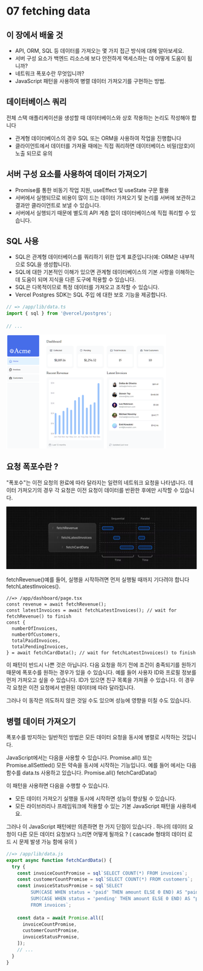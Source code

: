 # 07 fetching data

## 이 장에서 배울 것

- API, ORM, SQL 등 데이터를 가져오는 몇 가지 접근 방식에 대해 알아보세요.
- 서버 구성 요소가 백엔드 리소스에 보다 안전하게 액세스하는 데 어떻게 도움이 됩니까?
- 네트워크 폭포수란 무엇입니까?
- JavaScript 패턴을 사용하여 병렬 데이터 가져오기를 구현하는 방법.

## 데이터베이스 쿼리

전체 스택 애플리케이션을 생성할 때 데이터베이스와 상호 작용하는 논리도 작성해야 합니다

- 관계형 데이터베이스의 경우 SQL 또는 ORM을 사용하여 작업을 진행합니다
- 클라이언트에서 데이터를 가져올 때에는 직접 쿼리하면 데이터베이스 비밀(암호)이 노출 되므로 유의

## 서버 구성 요소를 사용하여 데이터 가져오기

- Promise를 통한 비동기 작업 지원, useEffect 및 useState 구문 활용
- 서버에서 실행되므로 비용이 많이 드는 데이터 가져오기 및 논리를 서버에 보관하고 결과만 클라이언트로 보낼 수 있습니다.
- 서버에서 실행되기 때문에 별도의 API 계층 없이 데이터베이스에 직접 쿼리할 수 있습니다.

## SQL 사용

- SQL은 관계형 데이터베이스를 쿼리하기 위한 업계 표준입니다(예: ORM은 내부적으로 SQL을 생성합니다).
- SQL에 대한 기본적인 이해가 있으면 관계형 데이터베이스의 기본 사항을 이해하는 데 도움이 되며 지식을 다른 도구에 적용할 수 있습니다.
- SQL은 다목적이므로 특정 데이터를 가져오고 조작할 수 있습니다.
- Vercel Postgres SDK는 SQL 주입 에 대한 보호 기능을 제공합니다.

```ts
// => /app/lib/data.ts
import { sql } from '@vercel/postgres';

// ...
```

<img src="images/07_fetch_01.png" alt="image" style="width:auto;max-height:300px;">

## 요청 폭포수란 ?

"폭포수"는 이전 요청의 완료에 따라 달라지는 일련의 네트워크 요청을 나타냅니다. 데이터 가져오기의 경우 각 요청은 이전 요청이 데이터를 반환한 후에만 시작할 수 있습니다.

<img src="images/07_fetch_02.png" alt="image" style="width:auto;max-height:300px;">

fetchRevenue()예를 들어, 실행을 시작하려면 먼저 실행될 때까지 기다려야 합니다 fetchLatestInvoices().

```tsx
//=> /app/dashboard/page.tsx
const revenue = await fetchRevenue();
const latestInvoices = await fetchLatestInvoices(); // wait for fetchRevenue() to finish
const {
  numberOfInvoices,
  numberOfCustomers,
  totalPaidInvoices,
  totalPendingInvoices,
} = await fetchCardData(); // wait for fetchLatestInvoices() to finish
```

이 패턴이 반드시 나쁜 것은 아닙니다. 다음 요청을 하기 전에 조건이 충족되기를 원하기 때문에 폭포수를 원하는 경우가 있을 수 있습니다. 예를 들어 사용자 ID와 프로필 정보를 먼저 가져오고 싶을 수 있습니다. ID가 있으면 친구 목록을 가져올 수 있습니다. 이 경우 각 요청은 이전 요청에서 반환된 데이터에 따라 달라집니다.

그러나 이 동작은 의도하지 않은 것일 수도 있으며 성능에 영향을 미칠 수도 있습니다.

## 병렬 데이터 가져오기

폭포수를 방지하는 일반적인 방법은 모든 데이터 요청을 동시에 병렬로 시작하는 것입니다.

JavaScript에서는 다음을 사용할 수 있습니다. Promise.all() 또는 Promise.allSettled() 모든 약속을 동시에 시작하는 기능입니다. 예를 들어 에서는 다음 함수를 data.ts 사용하고 있습니다. Promise.all() fetchCardData()

이 패턴을 사용하면 다음을 수행할 수 있습니다.

- 모든 데이터 가져오기 실행을 동시에 시작하면 성능이 향상될 수 있습니다.
- 모든 라이브러리나 프레임워크에 적용할 수 있는 기본 JavaScript 패턴을 사용하세요.

그러나 이 JavaScript 패턴에만 의존하면 한 가지 단점이 있습니다 . 하나의 데이터 요청이 다른 모든 데이터 요청보다 느리면 어떻게 될까요 ? ( cascade 형태의 데이터 로드 시 문제 발생 가능 함에 유의 )

```js
//=> /app/lib/data.js
export async function fetchCardData() {
  try {
    const invoiceCountPromise = sql`SELECT COUNT(*) FROM invoices`;
    const customerCountPromise = sql`SELECT COUNT(*) FROM customers`;
    const invoiceStatusPromise = sql`SELECT
         SUM(CASE WHEN status = 'paid' THEN amount ELSE 0 END) AS "paid",
         SUM(CASE WHEN status = 'pending' THEN amount ELSE 0 END) AS "pending"
         FROM invoices`;

    const data = await Promise.all([
      invoiceCountPromise,
      customerCountPromise,
      invoiceStatusPromise,
    ]);
    // ...
  }
}
```
